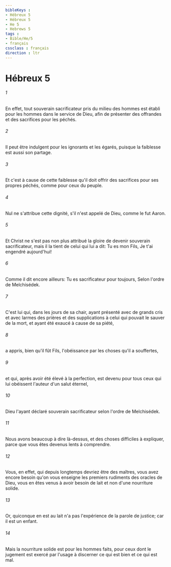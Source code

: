 ```yaml
---
bibleKeys : 
- Hébreux 5
- Hébreux 5
- He 5
- Hebrews 5
tags : 
- Bible/He/5
- français
cssclass : français
direction : ltr
---
```


# Hébreux 5

###### 1
En effet, tout souverain sacrificateur pris du milieu des hommes est établi pour les hommes dans le service de Dieu, afin de présenter des offrandes et des sacrifices pour les péchés.
###### 2
Il peut être indulgent pour les ignorants et les égarés, puisque la faiblesse est aussi son partage.
###### 3
Et c'est à cause de cette faiblesse qu'il doit offrir des sacrifices pour ses propres péchés, comme pour ceux du peuple.
###### 4
Nul ne s'attribue cette dignité, s'il n'est appelé de Dieu, comme le fut Aaron.
###### 5
Et Christ ne s'est pas non plus attribué la gloire de devenir souverain sacrificateur, mais il la tient de celui qui lui a dit: Tu es mon Fils, Je t'ai engendré aujourd'hui!
###### 6
Comme il dit encore ailleurs: Tu es sacrificateur pour toujours, Selon l'ordre de Melchisédek.
###### 7
C'est lui qui, dans les jours de sa chair, ayant présenté avec de grands cris et avec larmes des prières et des supplications à celui qui pouvait le sauver de la mort, et ayant été exaucé à cause de sa piété,
###### 8
a appris, bien qu'il fût Fils, l'obéissance par les choses qu'il a souffertes,
###### 9
et qui, après avoir été élevé à la perfection, est devenu pour tous ceux qui lui obéissent l'auteur d'un salut éternel,
###### 10
Dieu l'ayant déclaré souverain sacrificateur selon l'ordre de Melchisédek.
###### 11
Nous avons beaucoup à dire là-dessus, et des choses difficiles à expliquer, parce que vous êtes devenus lents à comprendre.
###### 12
Vous, en effet, qui depuis longtemps devriez être des maîtres, vous avez encore besoin qu'on vous enseigne les premiers rudiments des oracles de Dieu, vous en êtes venus à avoir besoin de lait et non d'une nourriture solide.
###### 13
Or, quiconque en est au lait n'a pas l'expérience de la parole de justice; car il est un enfant.
###### 14
Mais la nourriture solide est pour les hommes faits, pour ceux dont le jugement est exercé par l'usage à discerner ce qui est bien et ce qui est mal.
